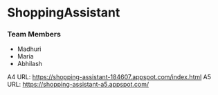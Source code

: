 # ShoppingAssistant

### Team Members
* Madhuri
* Maria
* Abhilash

A4 URL: https://shopping-assistant-184607.appspot.com/index.html
A5 URL: https://shopping-assistant-a5.appspot.com/
